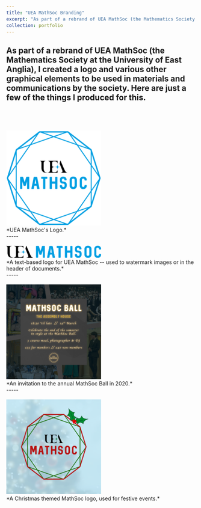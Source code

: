 ```yaml
---
title: "UEA MathSoc Branding"
excerpt: "As part of a rebrand of UEA MathSoc (the Mathematics Society at the University of East Anglia), I created a logo and various other graphical elements to be used in materials and communications by the society.<br/><img src='/images/MathSoc_Logo.png' width="50%" height="50%">"
collection: portfolio
---
```


As part of a rebrand of UEA MathSoc (the Mathematics Society at the University of East Anglia), I created a logo and various other graphical elements to be used in materials and communications by the society. Here are just a few of the things I produced for this.
<br/>
<br/>
-----
<br/>
<br/>
<img src='/images/MathSoc_Logo.png' width="50%" height="50%">
<br/>
*UEA MathSoc's Logo.*
<br/>
-----
<br/>
<br/>
<img src='/images/MathSoc_Text.png' width="50%" height="50%">
<br/>
*A text-based logo for UEA MathSoc -- used to watermark images or in the header of documents.*
<br/>
-----
<br/>
<br/>
<img src='/images/MathSoc_Ball.png' width="50%" height="50%">
<br/>
*An invitation to the annual MathSoc Ball in 2020.*
<br/>
-----
<br/>
<br/>
<img src='/images/MathSoc_Christmas.png' width="50%" height="50%">
<br/>
*A Christmas themed MathSoc logo, used for festive events.*
